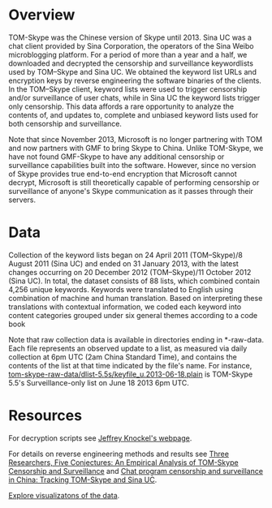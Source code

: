 Overview 
========

TOM-Skype was the Chinese version of Skype until 2013. Sina UC was a chat client provided by Sina Corporation, the operators of the Sina Weibo microblogging platform. For a period of more than a year and a half, we downloaded and decrypted the censorship and surveillance keywordlists used by TOM–Skype and Sina UC. We obtained the keyword list URLs and encryption keys by reverse engineering the software binaries of the clients. In the TOM–Skype client, keyword lists were used to trigger censorship and/or surveillance of user chats, while in Sina UC the keyword lists trigger only censorship. This data affords a rare opportunity to analyze the contents of, and updates to, complete and unbiased keyword lists used for both censorship and surveillance. 

Note that since November 2013, Microsoft is no longer partnering with TOM and now partners with GMF to bring Skype to China. Unlike TOM-Skype, we have not found GMF-Skype to have any additional censorship or surveillance capabilities built into the software. However, since no version of Skype provides true end-to-end encryption that Microsoft cannot decrypt, Microsoft is still theoretically capable of performing censorship or surveillance of anyone's Skype communication as it passes through their servers.

Data
========
Collection of the keyword lists began on 24 April 2011 (TOM–Skype)/8 August 2011 (Sina UC) and ended on 31 January 2013, with the latest changes occurring on 20 December 2012 (TOM–Skype)/11 October 2012 (Sina UC). In total, the dataset consists of 88 lists, which combined contain 4,256 unique keywords. Keywords were translated to English using combination of machine and human translation. Based on interpreting these translations with contextual information, we coded each keyword into content categories grouped under six general themes according to a code book

Note that raw collection data is available in directories ending in \*-raw-data.  Each file represents an observed update to a list, as measured via daily collection at 6pm UTC (2am China Standard Time), and contains the contents of the list at that time indicated by the file's name.  For instance, [tom-skype-raw-data/dlist-5.5s/keyfile_u.2013-06-18.plain](https://github.com/citizenlab/chat-censorship/blob/master/TOM-Skype--Sina-UC/tom-skype-raw-data/dlist-5.5s/keyfile_u.2013-06-18.plain) is TOM-Skype 5.5's Surveillance-only list on June 18 2013 6pm UTC.

Resources 
========
For decryption scripts see [Jeffrey Knockel's webpage](https://www.cs.unm.edu/~jeffk/tom-skype/).

For details on reverse engineering methods and results see
[Three Researchers, Five Conjectures: An Empirical Analysis of TOM-Skype Censorship and Surveillance](https://www.cs.unm.edu/~jeffk/publications/foci11tomskype.pdf) and [Chat program censorship and surveillance in China: Tracking TOM-Skype and Sina UC](http://firstmonday.org/ojs/index.php/fm/article/view/4628/3727).

[Explore visualizatons of the data](https://china-chats.net).
